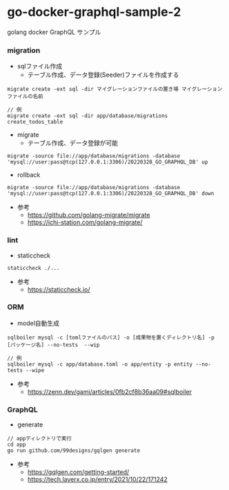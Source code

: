 # go-docker-graphql-sample-2
golang docker GraphQL サンプル


### migration

- sqlファイル作成
  - テーブル作成、データ登録(Seeder)ファイルを作成する

```
migrate create -ext sql -dir マイグレーションファイルの置き場 マイグレーションファイルの名前

// 例
migrate create -ext sql -dir app/database/migrations create_todos_table
```

- migrate
  - テーブル作成、データ登録が可能
```
migrate -source file://app/database/migrations -database 'mysql://user:pass@tcp(127.0.0.1:3306)/20220328_GO_GRAPHQL_DB' up
```

- rollback

```
migrate -source file://app/database/migrations -database 'mysql://user:pass@tcp(127.0.0.1:3306)/20220328_GO_GRAPHQL_DB' down
```


- 参考
  - https://github.com/golang-migrate/migrate
  - https://ichi-station.com/golang-migrate/

### lint
- staticcheck

```
staticcheck ./...
```

- 参考
  - https://staticcheck.io/

### ORM
- model自動生成

```
sqlboiler mysql -c [tomlファイルのパス] -o [成果物を置くディレクトリ名] -p [パッケージ名] --no-tests  --wip

// 例
sqlboiler mysql -c app/database.toml -o app/entity -p entity --no-tests --wipe
```

- 参考
  - https://zenn.dev/gami/articles/0fb2cf8b36aa09#sqlboiler

### GraphQL
- generate

```
// appディレクトリで実行
cd app
go run github.com/99designs/gqlgen generate
```

- 参考
  - https://gqlgen.com/getting-started/
  - https://tech.layerx.co.jp/entry/2021/10/22/171242